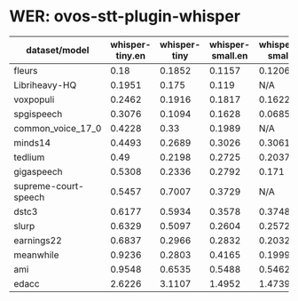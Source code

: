 
# WER: ovos-stt-plugin-whisper
|dataset/model|whisper-tiny.en|whisper-tiny|whisper-small.en|whisper-small|
|-|-|-|-|-|
| fleurs | 0.18 | 0.1852 | 0.1157 | 0.1206 |
| Libriheavy-HQ | 0.1951 | 0.175 | 0.119 | N/A |
| voxpopuli | 0.2462 | 0.1916 | 0.1817 | 0.1622 |
| spgispeech | 0.3076 | 0.1094 | 0.1628 | 0.0685 |
| common_voice_17_0 | 0.4228 | 0.33 | 0.1989 | N/A |
| minds14 | 0.4493 | 0.2689 | 0.3026 | 0.3061 |
| tedlium | 0.49 | 0.2198 | 0.2725 | 0.2037 |
| gigaspeech | 0.5308 | 0.2336 | 0.2792 | 0.171 |
| supreme-court-speech | 0.5457 | 0.7007 | 0.3729 | N/A |
| dstc3 | 0.6177 | 0.5934 | 0.3578 | 0.3748 |
| slurp | 0.6329 | 0.5097 | 0.2604 | 0.2572 |
| earnings22 | 0.6837 | 0.2966 | 0.2832 | 0.2032 |
| meanwhile | 0.9236 | 0.2803 | 0.4165 | 0.1999 |
| ami | 0.9548 | 0.6535 | 0.5488 | 0.5462 |
| edacc | 2.6226 | 3.1107 | 1.4952 | 1.4739 |